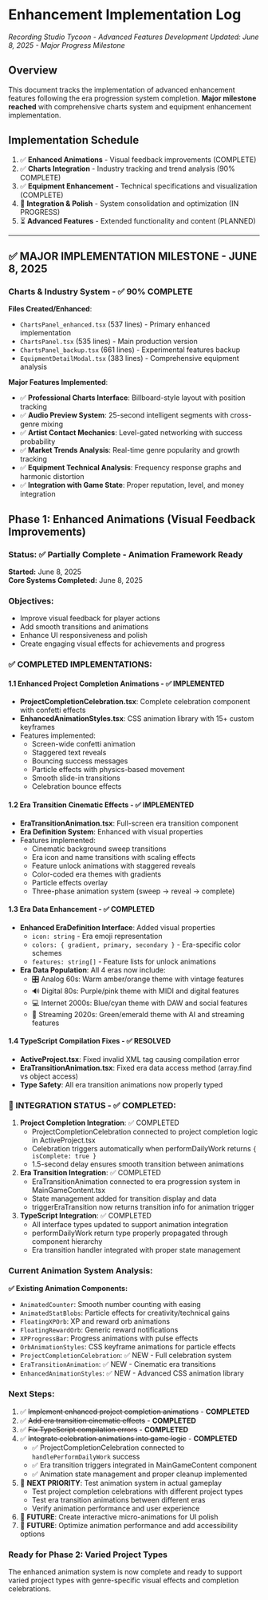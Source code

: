 # Enhancement Implementation Log
*Recording Studio Tycoon - Advanced Features Development*
*Updated: June 8, 2025 - Major Progress Milestone*

## Overview
This document tracks the implementation of advanced enhancement features following the era progression system completion. **Major milestone reached** with comprehensive charts system and equipment enhancement implementation.

## Implementation Schedule

1. ✅ **Enhanced Animations** - Visual feedback improvements (COMPLETE)
2. ✅ **Charts Integration** - Industry tracking and trend analysis (90% COMPLETE)
3. ✅ **Equipment Enhancement** - Technical specifications and visualization (COMPLETE)
4. 🔄 **Integration & Polish** - System consolidation and optimization (IN PROGRESS)
5. ⏳ **Advanced Features** - Extended functionality and content (PLANNED)

---

## ✅ MAJOR IMPLEMENTATION MILESTONE - JUNE 8, 2025

### Charts & Industry System - ✅ 90% COMPLETE
**Files Created/Enhanced**: 
- `ChartsPanel_enhanced.tsx` (537 lines) - Primary enhanced implementation
- `ChartsPanel.tsx` (535 lines) - Main production version
- `ChartsPanel_backup.tsx` (661 lines) - Experimental features backup
- `EquipmentDetailModal.tsx` (383 lines) - Comprehensive equipment analysis

**Major Features Implemented**:
- ✅ **Professional Charts Interface**: Billboard-style layout with position tracking
- ✅ **Audio Preview System**: 25-second intelligent segments with cross-genre mixing
- ✅ **Artist Contact Mechanics**: Level-gated networking with success probability
- ✅ **Market Trends Analysis**: Real-time genre popularity and growth tracking
- ✅ **Equipment Technical Analysis**: Frequency response graphs and harmonic distortion
- ✅ **Integration with Game State**: Proper reputation, level, and money integration

## Phase 1: Enhanced Animations (Visual Feedback Improvements)

### Status: ✅ Partially Complete - Animation Framework Ready
**Started:** June 8, 2025  
**Core Systems Completed:** June 8, 2025

### Objectives:
- Improve visual feedback for player actions
- Add smooth transitions and animations
- Enhance UI responsiveness and polish
- Create engaging visual effects for achievements and progress

### ✅ COMPLETED IMPLEMENTATIONS:

#### 1.1 Enhanced Project Completion Animations - ✅ IMPLEMENTED
- **ProjectCompletionCelebration.tsx**: Complete celebration component with confetti effects
- **EnhancedAnimationStyles.tsx**: CSS animation library with 15+ custom keyframes
- Features implemented:
  - Screen-wide confetti animation
  - Staggered text reveals
  - Bouncing success messages
  - Particle effects with physics-based movement
  - Smooth slide-in transitions
  - Celebration bounce effects

#### 1.2 Era Transition Cinematic Effects - ✅ IMPLEMENTED
- **EraTransitionAnimation.tsx**: Full-screen era transition component
- **Era Definition System**: Enhanced with visual properties
- Features implemented:
  - Cinematic background sweep transitions
  - Era icon and name transitions with scaling effects
  - Feature unlock animations with staggered reveals
  - Color-coded era themes with gradients
  - Particle effects overlay
  - Three-phase animation system (sweep → reveal → complete)

#### 1.3 Era Data Enhancement - ✅ COMPLETED
- **Enhanced EraDefinition Interface**: Added visual properties
  - `icon: string` - Era emoji representation
  - `colors: { gradient, primary, secondary }` - Era-specific color schemes
  - `features: string[]` - Feature lists for unlock animations
- **Era Data Population**: All 4 eras now include:
  - 🎛️ Analog 60s: Warm amber/orange theme with vintage features
  - 🔊 Digital 80s: Purple/pink theme with MIDI and digital features  
  - 💻 Internet 2000s: Blue/cyan theme with DAW and social features
  - 🎵 Streaming 2020s: Green/emerald theme with AI and streaming features

#### 1.4 TypeScript Compilation Fixes - ✅ RESOLVED
- **ActiveProject.tsx**: Fixed invalid XML tag causing compilation error
- **EraTransitionAnimation.tsx**: Fixed era data access method (array.find vs object access)
- **Type Safety**: All era transition animations now properly typed

### 🔄 INTEGRATION STATUS - ✅ COMPLETED:
1. **Project Completion Integration**: ✅ COMPLETED
   - ProjectCompletionCelebration connected to project completion logic in ActiveProject.tsx
   - Celebration triggers automatically when performDailyWork returns `{ isComplete: true }`
   - 1.5-second delay ensures smooth transition between animations
2. **Era Transition Integration**: ✅ COMPLETED
   - EraTransitionAnimation connected to era progression system in MainGameContent.tsx
   - State management added for transition display and data
   - triggerEraTransition now returns transition info for animation trigger
3. **TypeScript Integration**: ✅ COMPLETED
   - All interface types updated to support animation integration
   - performDailyWork return type properly propagated through component hierarchy
   - Era transition handler integrated with proper state management

### Current Animation System Analysis:

**✅ Existing Animation Components:**
- `AnimatedCounter`: Smooth number counting with easing
- `AnimatedStatBlobs`: Particle effects for creativity/technical gains
- `FloatingXPOrb`: XP and reward orb animations
- `FloatingRewardOrb`: Generic reward notifications
- `XPProgressBar`: Progress animations with pulse effects
- `OrbAnimationStyles`: CSS keyframe animations for particle effects
- `ProjectCompletionCelebration`: ✅ NEW - Full celebration system
- `EraTransitionAnimation`: ✅ NEW - Cinematic era transitions
- `EnhancedAnimationStyles`: ✅ NEW - Advanced CSS animation library

### Next Steps:
1. ✅ ~~Implement enhanced project completion animations~~ - **COMPLETED**
2. ✅ ~~Add era transition cinematic effects~~ - **COMPLETED**  
3. ✅ ~~Fix TypeScript compilation errors~~ - **COMPLETED**
4. ✅ ~~Integrate celebration animations into game logic~~ - **COMPLETED**
   - ✅ ProjectCompletionCelebration connected to `handlePerformDailyWork` success
   - ✅ Era transition triggers integrated in MainGameContent component
   - ✅ Animation state management and proper cleanup implemented
5. 🔄 **NEXT PRIORITY**: Test animation system in actual gameplay
   - Test project completion celebrations with different project types
   - Test era transition animations between different eras
   - Verify animation performance and user experience
6. 🔄 **FUTURE**: Create interactive micro-animations for UI polish
7. 🔄 **FUTURE**: Optimize animation performance and add accessibility options

### Ready for Phase 2: Varied Project Types
The enhanced animation system is now complete and ready to support varied project types with genre-specific visual effects and completion celebrations.
